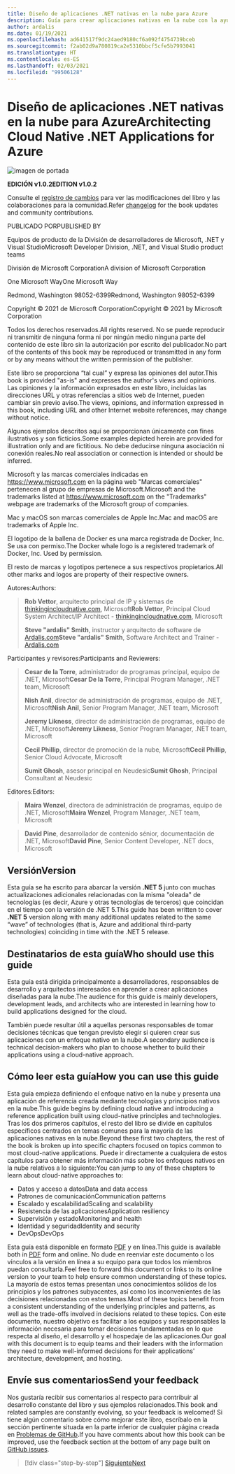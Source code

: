 ```yaml
---
title: Diseño de aplicaciones .NET nativas en la nube para Azure
description: Guía para crear aplicaciones nativas en la nube con la ayuda de contenedores, microservicios y características sin servidor de Azure.
author: ardalis
ms.date: 01/19/2021
ms.openlocfilehash: ad641517f9dc24aed9180cf6a092f4754739bceb
ms.sourcegitcommit: f2ab02d9a780819ca2e5310bbcf5cfe5b7993041
ms.translationtype: HT
ms.contentlocale: es-ES
ms.lasthandoff: 02/03/2021
ms.locfileid: "99506128"
---
```

# <a name="architecting-cloud-native-net-applications-for-azure"></a><span data-ttu-id="cba04-103">Diseño de aplicaciones .NET nativas en la nube para Azure</span><span class="sxs-lookup"><span data-stu-id="cba04-103">Architecting Cloud Native .NET Applications for Azure</span></span>

![imagen de portada](./media/cover.png)

<span data-ttu-id="cba04-105">**EDICIÓN v1.0.2**</span><span class="sxs-lookup"><span data-stu-id="cba04-105">**EDITION v1.0.2**</span></span>

<span data-ttu-id="cba04-106">Consulte el [registro de cambios](https://aka.ms/cn-ebook-changelog) para ver las modificaciones del libro y las colaboraciones para la comunidad.</span><span class="sxs-lookup"><span data-stu-id="cba04-106">Refer [changelog](https://aka.ms/cn-ebook-changelog) for the book updates and community contributions.</span></span>

<span data-ttu-id="cba04-107">PUBLICADO POR</span><span class="sxs-lookup"><span data-stu-id="cba04-107">PUBLISHED BY</span></span>

<span data-ttu-id="cba04-108">Equipos de producto de la División de desarrolladores de Microsoft, .NET y Visual Studio</span><span class="sxs-lookup"><span data-stu-id="cba04-108">Microsoft Developer Division, .NET, and Visual Studio product teams</span></span>

<span data-ttu-id="cba04-109">División de Microsoft Corporation</span><span class="sxs-lookup"><span data-stu-id="cba04-109">A division of Microsoft Corporation</span></span>

<span data-ttu-id="cba04-110">One Microsoft Way</span><span class="sxs-lookup"><span data-stu-id="cba04-110">One Microsoft Way</span></span>

<span data-ttu-id="cba04-111">Redmond, Washington 98052-6399</span><span class="sxs-lookup"><span data-stu-id="cba04-111">Redmond, Washington 98052-6399</span></span>

<span data-ttu-id="cba04-112">Copyright &copy; 2021 de Microsoft Corporation</span><span class="sxs-lookup"><span data-stu-id="cba04-112">Copyright &copy; 2021 by Microsoft Corporation</span></span>

<span data-ttu-id="cba04-113">Todos los derechos reservados.</span><span class="sxs-lookup"><span data-stu-id="cba04-113">All rights reserved.</span></span> <span data-ttu-id="cba04-114">No se puede reproducir ni transmitir de ninguna forma ni por ningún medio ninguna parte del contenido de este libro sin la autorización por escrito del publicador.</span><span class="sxs-lookup"><span data-stu-id="cba04-114">No part of the contents of this book may be reproduced or transmitted in any form or by any means without the written permission of the publisher.</span></span>

<span data-ttu-id="cba04-115">Este libro se proporciona “tal cual” y expresa las opiniones del autor.</span><span class="sxs-lookup"><span data-stu-id="cba04-115">This book is provided "as-is" and expresses the author's views and opinions.</span></span> <span data-ttu-id="cba04-116">Las opiniones y la información expresados en este libro, incluidas las direcciones URL y otras referencias a sitios web de Internet, pueden cambiar sin previo aviso.</span><span class="sxs-lookup"><span data-stu-id="cba04-116">The views, opinions, and information expressed in this book, including URL and other Internet website references, may change without notice.</span></span>

<span data-ttu-id="cba04-117">Algunos ejemplos descritos aquí se proporcionan únicamente con fines ilustrativos y son ficticios.</span><span class="sxs-lookup"><span data-stu-id="cba04-117">Some examples depicted herein are provided for illustration only and are fictitious.</span></span> <span data-ttu-id="cba04-118">No debe deducirse ninguna asociación ni conexión reales.</span><span class="sxs-lookup"><span data-stu-id="cba04-118">No real association or connection is intended or should be inferred.</span></span>

<span data-ttu-id="cba04-119">Microsoft y las marcas comerciales indicadas en <https://www.microsoft.com> en la página web "Marcas comerciales" pertenecen al grupo de empresas de Microsoft.</span><span class="sxs-lookup"><span data-stu-id="cba04-119">Microsoft and the trademarks listed at <https://www.microsoft.com> on the "Trademarks" webpage are trademarks of the Microsoft group of companies.</span></span>

<span data-ttu-id="cba04-120">Mac y macOS son marcas comerciales de Apple Inc.</span><span class="sxs-lookup"><span data-stu-id="cba04-120">Mac and macOS are trademarks of Apple Inc.</span></span>

<span data-ttu-id="cba04-121">El logotipo de la ballena de Docker es una marca registrada de Docker, Inc. Se usa con permiso.</span><span class="sxs-lookup"><span data-stu-id="cba04-121">The Docker whale logo is a registered trademark of Docker, Inc. Used by permission.</span></span>

<span data-ttu-id="cba04-122">El resto de marcas y logotipos pertenece a sus respectivos propietarios.</span><span class="sxs-lookup"><span data-stu-id="cba04-122">All other marks and logos are property of their respective owners.</span></span>

<span data-ttu-id="cba04-123">Autores:</span><span class="sxs-lookup"><span data-stu-id="cba04-123">Authors:</span></span>

> <span data-ttu-id="cba04-124">**Rob Vettor**, arquitecto principal de IP y sistemas de [thinkingincloudnative.com](https://thinkingincloudnative.com/about/), Microsoft</span><span class="sxs-lookup"><span data-stu-id="cba04-124">**Rob Vettor**, Principal Cloud System Architect/IP Architect - [thinkingincloudnative.com](https://thinkingincloudnative.com/about/), Microsoft</span></span>
>
> <span data-ttu-id="cba04-125">**Steve "ardalis" Smith**, instructor y arquitecto de software de [Ardalis.com](https://ardalis.com)</span><span class="sxs-lookup"><span data-stu-id="cba04-125">**Steve "ardalis" Smith**, Software Architect and Trainer - [Ardalis.com](https://ardalis.com)</span></span>

<span data-ttu-id="cba04-126">Participantes y revisores:</span><span class="sxs-lookup"><span data-stu-id="cba04-126">Participants and Reviewers:</span></span>

> <span data-ttu-id="cba04-127">**Cesar de la Torre**, administrador de programas principal, equipo de .NET, Microsoft</span><span class="sxs-lookup"><span data-stu-id="cba04-127">**Cesar De la Torre**, Principal Program Manager, .NET team, Microsoft</span></span>
>
> <span data-ttu-id="cba04-128">**Nish Anil**, director de administración de programas, equipo de .NET, Microsoft</span><span class="sxs-lookup"><span data-stu-id="cba04-128">**Nish Anil**, Senior Program Manager, .NET team, Microsoft</span></span>
>
> <span data-ttu-id="cba04-129">**Jeremy Likness**, director de administración de programas, equipo de .NET, Microsoft</span><span class="sxs-lookup"><span data-stu-id="cba04-129">**Jeremy Likness**, Senior Program Manager, .NET team, Microsoft</span></span>
>
> <span data-ttu-id="cba04-130">**Cecil Phillip**, director de promoción de la nube, Microsoft</span><span class="sxs-lookup"><span data-stu-id="cba04-130">**Cecil Phillip**, Senior Cloud Advocate, Microsoft</span></span>
>
> <span data-ttu-id="cba04-131">**Sumit Ghosh**, asesor principal en Neudesic</span><span class="sxs-lookup"><span data-stu-id="cba04-131">**Sumit Ghosh**, Principal Consultant at Neudesic</span></span>

<span data-ttu-id="cba04-132">Editores:</span><span class="sxs-lookup"><span data-stu-id="cba04-132">Editors:</span></span>

> <span data-ttu-id="cba04-133">**Maira Wenzel**, directora de administración de programas, equipo de .NET, Microsoft</span><span class="sxs-lookup"><span data-stu-id="cba04-133">**Maira Wenzel**, Program Manager, .NET team, Microsoft</span></span>

> <span data-ttu-id="cba04-134">**David Pine**, desarrollador de contenido sénior, documentación de .NET, Microsoft</span><span class="sxs-lookup"><span data-stu-id="cba04-134">**David Pine**, Senior Content Developer, .NET docs, Microsoft</span></span>

## <a name="version"></a><span data-ttu-id="cba04-135">Versión</span><span class="sxs-lookup"><span data-stu-id="cba04-135">Version</span></span>

<span data-ttu-id="cba04-136">Esta guía se ha escrito para abarcar la versión **.NET 5** junto con muchas actualizaciones adicionales relacionadas con la misma "oleada" de tecnologías (es decir, Azure y otras tecnologías de terceros) que coincidan en el tiempo con la versión de .NET 5.</span><span class="sxs-lookup"><span data-stu-id="cba04-136">This guide has been written to cover **.NET 5** version along with many additional updates related to the same “wave” of technologies (that is, Azure and additional third-party technologies) coinciding in time with the .NET 5 release.</span></span>

## <a name="who-should-use-this-guide"></a><span data-ttu-id="cba04-137">Destinatarios de esta guía</span><span class="sxs-lookup"><span data-stu-id="cba04-137">Who should use this guide</span></span>

<span data-ttu-id="cba04-138">Esta guía está dirigida principalmente a desarrolladores, responsables de desarrollo y arquitectos interesados en aprender a crear aplicaciones diseñadas para la nube.</span><span class="sxs-lookup"><span data-stu-id="cba04-138">The audience for this guide is mainly developers, development leads, and architects who are interested in learning how to build applications designed for the cloud.</span></span>

<span data-ttu-id="cba04-139">También puede resultar útil a aquellas personas responsables de tomar decisiones técnicas que tengan previsto elegir si quieren crear sus aplicaciones con un enfoque nativo en la nube.</span><span class="sxs-lookup"><span data-stu-id="cba04-139">A secondary audience is technical decision-makers who plan to choose whether to build their applications using a cloud-native approach.</span></span>

## <a name="how-you-can-use-this-guide"></a><span data-ttu-id="cba04-140">Cómo leer esta guía</span><span class="sxs-lookup"><span data-stu-id="cba04-140">How you can use this guide</span></span>

<span data-ttu-id="cba04-141">Esta guía empieza definiendo el enfoque nativo en la nube y presenta una aplicación de referencia creada mediante tecnologías y principios nativos en la nube.</span><span class="sxs-lookup"><span data-stu-id="cba04-141">This guide begins by defining cloud native and introducing a reference application built using cloud-native principles and technologies.</span></span> <span data-ttu-id="cba04-142">Tras los dos primeros capítulos, el resto del libro se divide en capítulos específicos centrados en temas comunes para la mayoría de las aplicaciones nativas en la nube.</span><span class="sxs-lookup"><span data-stu-id="cba04-142">Beyond these first two chapters, the rest of the book is broken up into specific chapters focused on topics common to most cloud-native applications.</span></span> <span data-ttu-id="cba04-143">Puede ir directamente a cualquiera de estos capítulos para obtener más información más sobre los enfoques nativos en la nube relativos a lo siguiente:</span><span class="sxs-lookup"><span data-stu-id="cba04-143">You can jump to any of these chapters to learn about cloud-native approaches to:</span></span>

- <span data-ttu-id="cba04-144">Datos y acceso a datos</span><span class="sxs-lookup"><span data-stu-id="cba04-144">Data and data access</span></span>
- <span data-ttu-id="cba04-145">Patrones de comunicación</span><span class="sxs-lookup"><span data-stu-id="cba04-145">Communication patterns</span></span>
- <span data-ttu-id="cba04-146">Escalado y escalabilidad</span><span class="sxs-lookup"><span data-stu-id="cba04-146">Scaling and scalability</span></span>
- <span data-ttu-id="cba04-147">Resistencia de las aplicaciones</span><span class="sxs-lookup"><span data-stu-id="cba04-147">Application resiliency</span></span>
- <span data-ttu-id="cba04-148">Supervisión y estado</span><span class="sxs-lookup"><span data-stu-id="cba04-148">Monitoring and health</span></span>
- <span data-ttu-id="cba04-149">Identidad y seguridad</span><span class="sxs-lookup"><span data-stu-id="cba04-149">Identity and security</span></span>
- <span data-ttu-id="cba04-150">DevOps</span><span class="sxs-lookup"><span data-stu-id="cba04-150">DevOps</span></span>

<span data-ttu-id="cba04-151">Esta guía está disponible en formato [PDF](https://dotnet.microsoft.com/download/e-book/cloud-native-azure/pdf) y en línea.</span><span class="sxs-lookup"><span data-stu-id="cba04-151">This guide is available both in [PDF](https://dotnet.microsoft.com/download/e-book/cloud-native-azure/pdf) form and online.</span></span> <span data-ttu-id="cba04-152">No dude en reenviar este documento o los vínculos a la versión en línea a su equipo para que todos los miembros puedan consultarla.</span><span class="sxs-lookup"><span data-stu-id="cba04-152">Feel free to forward this document or links to its online version to your team to help ensure common understanding of these topics.</span></span> <span data-ttu-id="cba04-153">La mayoría de estos temas presentan unos conocimientos sólidos de los principios y los patrones subyacentes, así como los inconvenientes de las decisiones relacionadas con estos temas.</span><span class="sxs-lookup"><span data-stu-id="cba04-153">Most of these topics benefit from a consistent understanding of the underlying principles and patterns, as well as the trade-offs involved in decisions related to these topics.</span></span> <span data-ttu-id="cba04-154">Con este documento, nuestro objetivo es facilitar a los equipos y sus responsables la información necesaria para tomar decisiones fundamentadas en lo que respecta al diseño, el desarrollo y el hospedaje de las aplicaciones.</span><span class="sxs-lookup"><span data-stu-id="cba04-154">Our goal with this document is to equip teams and their leaders with the information they need to make well-informed decisions for their applications' architecture, development, and hosting.</span></span>

## <a name="send-your-feedback"></a><span data-ttu-id="cba04-155">Envíe sus comentarios</span><span class="sxs-lookup"><span data-stu-id="cba04-155">Send your feedback</span></span>

<span data-ttu-id="cba04-156">Nos gustaría recibir sus comentarios al respecto para contribuir al desarrollo constante del libro y sus ejemplos relacionados.</span><span class="sxs-lookup"><span data-stu-id="cba04-156">This book and related samples are constantly evolving, so your feedback is welcomed!</span></span> <span data-ttu-id="cba04-157">Si tiene algún comentario sobre cómo mejorar este libro, escríbalo en la sección pertinente situada en la parte inferior de cualquier página creada en [Problemas de GitHub](https://github.com/dotnet/docs/issues).</span><span class="sxs-lookup"><span data-stu-id="cba04-157">If you have comments about how this book can be improved, use the feedback section at the bottom of any page built on [GitHub issues](https://github.com/dotnet/docs/issues).</span></span>

>[!div class="step-by-step"]
>[<span data-ttu-id="cba04-158">Siguiente</span><span class="sxs-lookup"><span data-stu-id="cba04-158">Next</span></span>](introduction.md)
